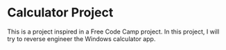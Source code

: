# Calculator Project

This is a project inspired in a Free Code Camp project.
In this project, I will try to reverse engineer the Windows calculator app.